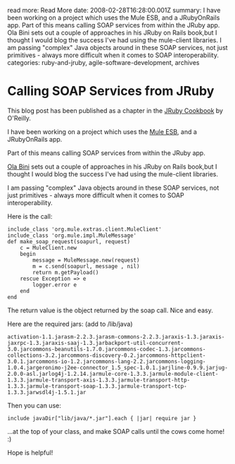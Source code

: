 read more: Read More
date: 2008-02-28T16:28:00.001Z
summary: I have been working on a project which uses the Mule ESB, and  a JRubyOnRails app. Part of this means calling SOAP services from within the JRuby app. Ola Bini sets out a couple of approaches in his JRuby on Rails book,but I thought I would blog the success I've had using the mule-client libraries. I am passing "complex" Java objects around in these SOAP services, not just primitives - always more difficult when it comes to SOAP interoperability.
categories: ruby-and-jruby, agile-software-development, archives

# Calling SOAP Services from JRuby

This blog post has been published as a chapter in the [JRuby Cookbook](http://oreilly.com/catalog/9780596519650) by O'Reilly.

I have been working on a project which uses the [Mule ESB](http://mule.mulesource.org), and  a JRubyOnRails app.

Part of this means calling SOAP services from within the JRuby app.

[Ola Bini](http://olabini.com/blog/) sets out a couple of approaches in his JRuby on Rails book,but I thought I would blog the success I've had using the mule-client libraries.

I am passing "complex" Java objects around in these SOAP services, not just primitives - always more difficult when it comes to SOAP interoperability.

Here is the call:
	
	include_class 'org.mule.extras.client.MuleClient' 
	include_class 'org.mule.impl.MuleMessage'
	def make_soap_request(soapurl, request) 
		c = MuleClient.new 
		begin
			message = MuleMessage.new(request)   
			m = c.send(soapurl, message , nil)   
			return m.getPayload() 
		rescue Exception => e   
			logger.error e 
		end
	end
	
The return value is the object returned by the soap call. Nice and easy.

Here are the required jars: 
(add to /lib/java)

	activation-1.1.jarasm-2.2.3.jarasm-commons-2.2.3.jaraxis-1.3.jaraxis-jaxrpc-1.3.jaraxis-saaj-1.3.jarbackport-util-concurrent-3.0.jarcommons-beanutils-1.7.0.jarcommons-codec-1.3.jarcommons-collections-3.2.jarcommons-discovery-0.2.jarcommons-httpclient-3.0.1.jarcommons-io-1.2.jarcommons-lang-2.2.jarcommons-logging-1.0.4.jargeronimo-j2ee-connector_1.5_spec-1.0.1.jarjline-0.9.9.jarjug-2.0.0-asl.jarlog4j-1.2.14.jarmule-core-1.3.3.jarmule-module-client-1.3.3.jarmule-transport-axis-1.3.3.jarmule-transport-http-1.3.3.jarmule-transport-soap-1.3.3.jarmule-transport-tcp-1.3.3.jarwsdl4j-1.5.1.jar
	
Then you can use:
	
	include javaDir["lib/java/*.jar"].each { |jar| require jar }
	
...at the top of your class, and make SOAP calls until the cows come home! :)

Hope is helpful!
